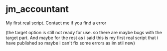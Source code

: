 # jm_accountant
My first real script. Contact me if you find a error

(the target option is still not ready for use. so there are maybe bugs with the target part. And maybe for the rest as i said this is my first real script that i have published so maybe i can't fix some errors as im stil new)
